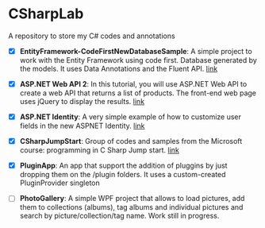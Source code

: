 # CSharpLab
A repository to store my C# codes and annotations  
 - [x] **EntityFramework-CodeFirstNewDatabaseSample**: A simple project to work with the Entity Framework using code first. Database generated by the models. It uses Data Annotations and the Fluent API. [link](https://msdn.microsoft.com/en-us/library/jj193542(v=vs.113).aspx)  
 
- [x] **ASP.NET Web API 2**: In this tutorial, you will use ASP.NET Web API to create a web API that returns a list of products. The front-end web page uses jQuery to display the results. [link](https://docs.microsoft.com/en-us/aspnet/web-api/overview/getting-started-with-aspnet-web-api/tutorial-your-first-web-api)  

- [x] **ASP.NET Identity**: A very simple example of how to customize user fields in the new ASPNET Identity. [link](http://www.eduardopires.net.br/2014/03/asp-net-identity-customizando-cadastro-usuarios/)  
  
- [x] **CSharpJumpStart**: Group of codes and samples from the Microsoft course: programming in C Sharp Jump start. [link](https://mva.microsoft.com/en-us/training-courses/programming-in-c-jump-start-14254)  
  
- [x] **PluginApp**: An app that support the addition of pluggins by just dropping them on the /plugin folders. It uses a custom-created PluginProvider singleton

- [ ] **PhotoGallery**: A simple WPF project that allows to load pictures, add them to collections (albums), tag albums and individual pictures and search by picture/collection/tag name. Work still in progress.

